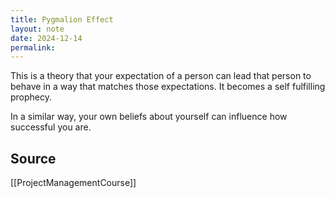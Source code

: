 ```yaml
---
title: Pygmalion Effect
layout: note
date: 2024-12-14
permalink:
---
```

This is a theory that your expectation of a person can lead that person to behave in a way that matches those expectations. It becomes a self fulfilling prophecy. 

In a similar way, your own beliefs about yourself can influence how successful you are.

## Source

[[ProjectManagementCourse]]


